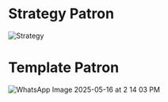 # Strategy Patron
![Strategy](https://github.com/user-attachments/assets/1bc6d7ff-07ff-4fb3-bce7-2a6ce8c5575d)


# Template Patron
![WhatsApp Image 2025-05-16 at 2 14 03 PM](https://github.com/user-attachments/assets/07bc8d8b-90cf-46dd-94bd-030b5a67947a)
